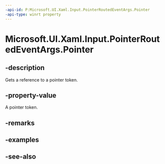 ```yaml
---
-api-id: P:Microsoft.UI.Xaml.Input.PointerRoutedEventArgs.Pointer
-api-type: winrt property
---
```


<!-- Property syntax
public Windows.UI.Xaml.Input.Pointer Pointer { get; }
-->

# Microsoft.UI.Xaml.Input.PointerRoutedEventArgs.Pointer

## -description
Gets a reference to a pointer token.

## -property-value
A pointer token.

## -remarks

## -examples

## -see-also
